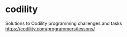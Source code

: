 # codility
Solutions to Codility programming challenges and tasks
https://codility.com/programmers/lessons/
